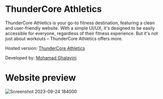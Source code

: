# ThunderCore Athletics

ThunderCore Athletics is your go-to fitness destination, featuring a clean and user-friendly website. With a simple UI/UX, it's designed to be easily accessible for everyone, regardless of their fitness experience. But it's not just about workouts – ThunderCore Athletics offers more.

Hosted version: [ThunderCore Athletics](https://mbglegend.github.io/ThunderCore-Athletics-gym/)

Developed by: [Mohamad Ghalayini](https://github.com/MbgLegend)

# Website preview
![Screenshot 2023-09-24 184000](https://github.com/MbgLegend/ThunderCore-Athletics-gym/assets/95979029/921d7e62-66bf-418c-af4b-f00ce51f3220)

